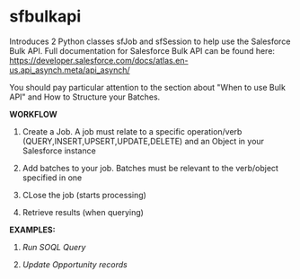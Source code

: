# sfbulkapi
Introduces 2 Python classes sfJob and sfSession to help use the Salesforce Bulk API.
Full documentation for Salesforce Bulk API can be found here: https://developer.salesforce.com/docs/atlas.en-us.api_asynch.meta/api_asynch/

You should pay particular attention to the section about "When to use Bulk API" and How to Structure your Batches.

<b>WORKFLOW</b>

1) Create a Job. A job must relate to a specific operation/verb (QUERY,INSERT,UPSERT,UPDATE,DELETE) and an Object in your Salesforce instance

2) Add batches to your job. Batches must be relevant to the verb/object specified in one

3) CLose the job (starts processing)

4) Retrieve results (when querying)

<b>EXAMPLES:</b> <br>
1) <i>Run SOQL Query </i>

2) <i>Update Opportunity records </i>


